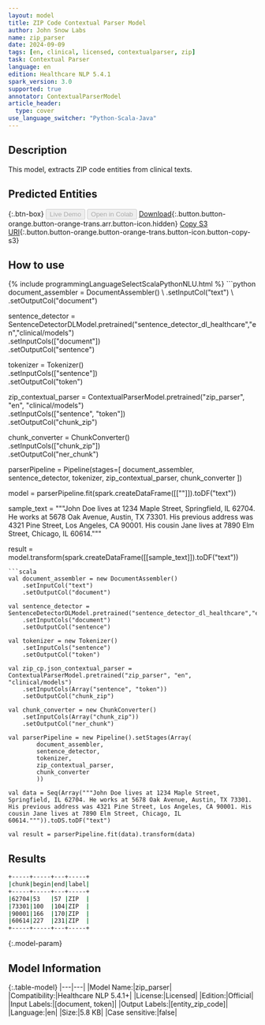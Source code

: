 ```yaml
---
layout: model
title: ZIP Code Contextual Parser Model
author: John Snow Labs
name: zip_parser
date: 2024-09-09
tags: [en, clinical, licensed, contextualparser, zip]
task: Contextual Parser
language: en
edition: Healthcare NLP 5.4.1
spark_version: 3.0
supported: true
annotator: ContextualParserModel
article_header:
  type: cover
use_language_switcher: "Python-Scala-Java"
---
```


## Description

This model, extracts ZIP code entities from clinical texts.

## Predicted Entities



{:.btn-box}
<button class="button button-orange" disabled>Live Demo</button>
<button class="button button-orange" disabled>Open in Colab</button>
[Download](https://s3.amazonaws.com/auxdata.johnsnowlabs.com/clinical/models/zip_parser_en_5.4.1_3.0_1725875840810.zip){:.button.button-orange.button-orange-trans.arr.button-icon.hidden}
[Copy S3 URI](s3://auxdata.johnsnowlabs.com/clinical/models/zip_parser_en_5.4.1_3.0_1725875840810.zip){:.button.button-orange.button-orange-trans.button-icon.button-copy-s3}

## How to use



<div class="tabs-box" markdown="1">
{% include programmingLanguageSelectScalaPythonNLU.html %}
```python
document_assembler = DocumentAssembler() \
    .setInputCol("text") \
    .setOutputCol("document")

sentence_detector = SentenceDetectorDLModel.pretrained("sentence_detector_dl_healthcare","en","clinical/models")\
    .setInputCols(["document"])\
    .setOutputCol("sentence")

tokenizer = Tokenizer() \
    .setInputCols(["sentence"]) \
    .setOutputCol("token")

zip_contextual_parser = ContextualParserModel.pretrained("zip_parser", "en", "clinical/models") \
    .setInputCols(["sentence", "token"]) \
    .setOutputCol("chunk_zip") 

chunk_converter = ChunkConverter() \
    .setInputCols(["chunk_zip"]) \
    .setOutputCol("ner_chunk")

parserPipeline = Pipeline(stages=[
        document_assembler,
        sentence_detector,
        tokenizer,
        zip_contextual_parser,
        chunk_converter
        ])

model = parserPipeline.fit(spark.createDataFrame([[""]]).toDF("text"))

sample_text = """John Doe lives at 1234 Maple Street, Springfield, IL 62704. He works at 5678 Oak Avenue, Austin, TX 73301. His previous address was 4321 Pine Street, Los Angeles, CA 90001. His cousin Jane lives at 7890 Elm Street, Chicago, IL 60614."""

result = model.transform(spark.createDataFrame([[sample_text]]).toDF("text"))
```
```scala
val document_assembler = new DocumentAssembler() 
    .setInputCol("text") 
    .setOutputCol("document")

val sentence_detector = SentenceDetectorDLModel.pretrained("sentence_detector_dl_healthcare","en","clinical/models")
    .setInputCols("document")
    .setOutputCol("sentence")

val tokenizer = new Tokenizer() 
    .setInputCols("sentence") 
    .setOutputCol("token")

val zip_cp.json_contextual_parser = ContextualParserModel.pretrained("zip_parser", "en", "clinical/models") 
    .setInputCols(Array("sentence", "token")) 
    .setOutputCol("chunk_zip") 

val chunk_converter = new ChunkConverter() 
    .setInputCols(Array("chunk_zip")) 
    .setOutputCol("ner_chunk")

val parserPipeline = new Pipeline().setStages(Array(
        document_assembler,
        sentence_detector,
        tokenizer,
        zip_contextual_parser,
        chunk_converter
        ))

val data = Seq(Array("""John Doe lives at 1234 Maple Street, Springfield, IL 62704. He works at 5678 Oak Avenue, Austin, TX 73301. His previous address was 4321 Pine Street, Los Angeles, CA 90001. His cousin Jane lives at 7890 Elm Street, Chicago, IL 60614.""")).toDS.toDF("text")

val result = parserPipeline.fit(data).transform(data)
```
</div>

## Results

```bash
+-----+-----+---+-----+
|chunk|begin|end|label|
+-----+-----+---+-----+
|62704|53   |57 |ZIP  |
|73301|100  |104|ZIP  |
|90001|166  |170|ZIP  |
|60614|227  |231|ZIP  |
+-----+-----+---+-----+
```

{:.model-param}
## Model Information

{:.table-model}
|---|---|
|Model Name:|zip_parser|
|Compatibility:|Healthcare NLP 5.4.1+|
|License:|Licensed|
|Edition:|Official|
|Input Labels:|[document, token]|
|Output Labels:|[entity_zip_code]|
|Language:|en|
|Size:|5.8 KB|
|Case sensitive:|false|